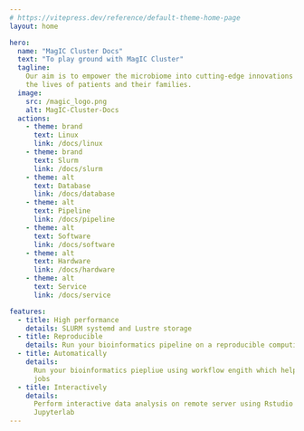 ```yaml
---
# https://vitepress.dev/reference/default-theme-home-page
layout: home

hero:
  name: "MagIC Cluster Docs"
  text: "To play ground with MagIC Cluster"
  tagline:
    Our aim is to empower the microbiome into cutting-edge innovations that will transform
    the lives of patients and their families.
  image:
    src: /magic_logo.png
    alt: MagIC-Cluster-Docs
  actions:
    - theme: brand
      text: Linux
      link: /docs/linux
    - theme: brand
      text: Slurm
      link: /docs/slurm
    - theme: alt
      text: Database
      link: /docs/database
    - theme: alt
      text: Pipeline
      link: /docs/pipeline
    - theme: alt
      text: Software
      link: /docs/software
    - theme: alt
      text: Hardware
      link: /docs/hardware
    - theme: alt
      text: Service
      link: /docs/service

features:
  - title: High performance
    details: SLURM systemd and Lustre storage
  - title: Reproducible
    details: Run your bioinformatics pipeline on a reproducible computing environment
  - title: Automatically
    details:
      Run your bioinformatics piepliue using workflow engith which help you to manager
      jobs
  - title: Interactively
    details:
      Perform interactive data analysis on remote server using Rstudio server or
      Jupyterlab
---
```

